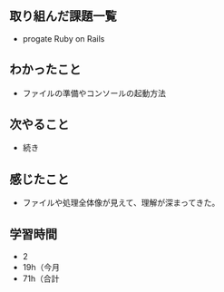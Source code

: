 ## 取り組んだ課題一覧
- progate Ruby on Rails
## わかったこと
- ファイルの準備やコンソールの起動方法
## 次やること
- 続き
## 感じたこと
- ファイルや処理全体像が見えて、理解が深まってきた。
## 学習時間
- 2
- 19h（今月
- 71h（合計

